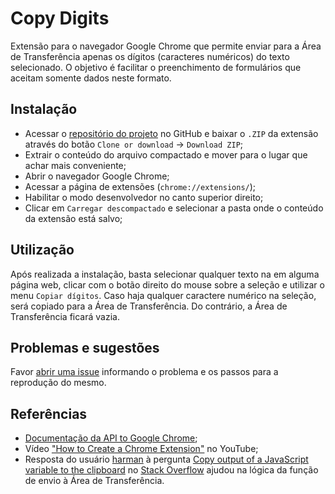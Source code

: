 # Copy Digits
Extensão para o navegador Google Chrome que permite enviar para a Área de Transferência apenas os dígitos (caracteres numéricos) do texto selecionado. O objetivo é facilitar o preenchimento de formulários que aceitam somente dados neste formato.

## Instalação
- Acessar o [repositório do projeto](https://github.com/mrioqueiroz/copy-digits-ext) no GitHub e baixar o `.ZIP` da extensão através do botão `Clone or download` -> `Download ZIP`;
- Extrair o conteúdo do arquivo compactado e mover para o lugar que achar mais conveniente;
- Abrir o navegador Google Chrome;
- Acessar a página de extensões (`chrome://extensions/`);
- Habilitar o modo desenvolvedor no canto superior direito;
- Clicar em `Carregar descompactado` e selecionar a pasta onde o conteúdo da extensão está salvo;

## Utilização
Após realizada a instalação, basta selecionar qualquer texto na em alguma página web, clicar com o botão direito do mouse sobre a seleção e utilizar o menu `Copiar dígitos`. Caso haja qualquer caractere numérico na seleção, será copiado para a Área de Transferência. Do contrário, a Área de Transferência ficará vazia.

## Problemas e sugestões
Favor [abrir uma issue](https://github.com/mrioqueiroz/copy-digits-ext/issues) informando o problema e os passos para a reprodução do mesmo. 

## Referências
- [Documentação da API to Google Chrome](https://developer.chrome.com/extensions);
- Vídeo ["How to Create a Chrome Extension"](https://www.youtube.com/watch?v=Olz4wo-ILwI) no YouTube;
- Resposta do usuário [harman](https://stackoverflow.com/users/4053800/harman) à pergunta [Copy output of a JavaScript variable to the clipboard](https://stackoverflow.com/a/33946647) no [Stack Overflow](https://stackoverflow.com) ajudou na lógica da função de envio à Área de Transferência.